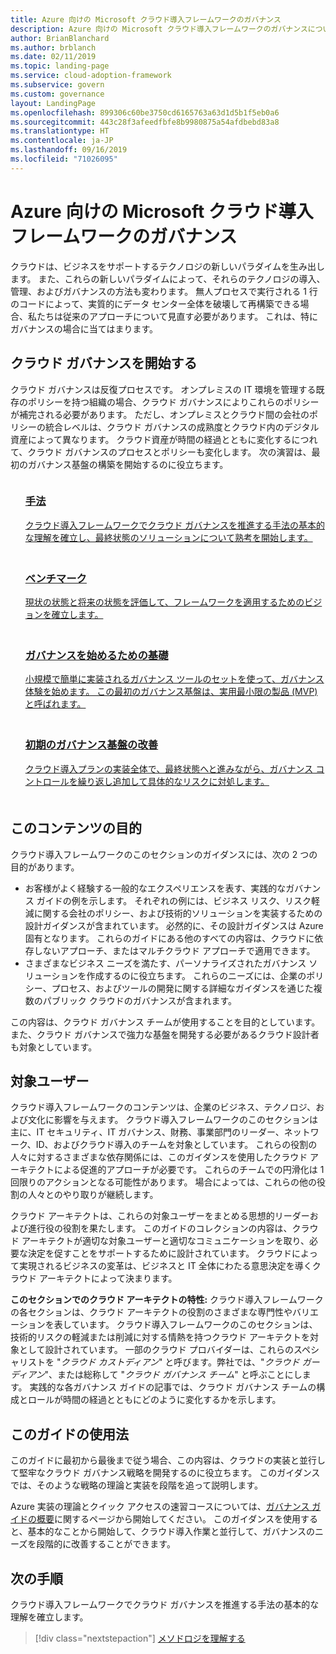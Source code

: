 ```yaml
---
title: Azure 向けの Microsoft クラウド導入フレームワークのガバナンス
description: Azure 向けの Microsoft クラウド導入フレームワークのガバナンスについて説明します。
author: BrianBlanchard
ms.author: brblanch
ms.date: 02/11/2019
ms.topic: landing-page
ms.service: cloud-adoption-framework
ms.subservice: govern
ms.custom: governance
layout: LandingPage
ms.openlocfilehash: 899306c60be3750cd6165763a63d1d5b1f5eb0a6
ms.sourcegitcommit: 443c28f3afeedfbfe8b9980875a54afdbebd83a8
ms.translationtype: HT
ms.contentlocale: ja-JP
ms.lasthandoff: 09/16/2019
ms.locfileid: "71026095"
---
```

# <a name="governance-in-the-microsoft-cloud-adoption-framework-for-azure"></a>Azure 向けの Microsoft クラウド導入フレームワークのガバナンス

クラウドは、ビジネスをサポートするテクノロジの新しいパラダイムを生み出します。 また、これらの新しいパラダイムによって、それらのテクノロジの導入、管理、およびガバナンスの方法も変わります。 無人プロセスで実行される 1 行のコードによって、実質的にデータ センター全体を破壊して再構築できる場合、私たちは従来のアプローチについて見直す必要があります。 これは、特にガバナンスの場合に当てはまります。

## <a name="get-started-with-cloud-governance"></a>クラウド ガバナンスを開始する

クラウド ガバナンスは反復プロセスです。 オンプレミスの IT 環境を管理する既存のポリシーを持つ組織の場合、クラウド ガバナンスによりこれらのポリシーが補完される必要があります。 ただし、オンプレミスとクラウド間の会社のポリシーの統合レベルは、クラウド ガバナンスの成熟度とクラウド内のデジタル資産によって異なります。 クラウド資産が時間の経過とともに変化するにつれて、クラウド ガバナンスのプロセスとポリシーも変化します。 次の演習は、最初のガバナンス基盤の構築を開始するのに役立ちます。

<!-- markdownlint-disable MD033 -->

<ul class="panelContent cardsF">
    <li style="display: flex; flex-direction: column;">
        <a href="./methodology.md">
            <div class="cardSize">
                <div class="cardPadding" style="padding-bottom:10px;">
                    <div class="card" style="padding-bottom:10px;">
                        <div class="cardImageOuter">
                            <div class="cardImage">
                                <img alt="" src="../_images/icons/1.png" data-linktype="external">
                            </div>
                        </div>
                        <div class="cardText" style="padding-left:0px;">
                            <h3>手法</h3>
クラウド導入フレームワークでクラウド ガバナンスを推進する手法の基本的な理解を確立し、最終状態のソリューションについて熟考を開始します。
                        </div>
                    </div>
                </div>
            </div>
        </a>
    </li>
    <li style="display: flex; flex-direction: column;">
        <a href="./benchmark.md">
            <div class="cardSize">
                <div class="cardPadding" style="padding-bottom:10px;">
                    <div class="card" style="padding-bottom:10px;">
                        <div class="cardImageOuter">
                            <div class="cardImage">
                                <img alt="" src="../_images/icons/2.png" data-linktype="external">
                            </div>
                        </div>
                        <div class="cardText" style="padding-left:0px;">
                            <h3>ベンチマーク</h3>
現状の状態と将来の状態を評価して、フレームワークを適用するためのビジョンを確立します。
                        </div>
                    </div>
                </div>
            </div>
        </a>
    </li>
    <li style="display: flex; flex-direction: column;">
        <a href="./initial-foundation.md">
            <div class="cardSize">
                <div class="cardPadding" style="padding-bottom:10px;">
                    <div class="card" style="padding-bottom:10px;">
                        <div class="cardImageOuter">
                            <div class="cardImage">
                                <img alt="" src="../_images/icons/3.png" data-linktype="external">
                            </div>
                        </div>
                        <div class="cardText" style="padding-left:0px;">
                            <h3>ガバナンスを始めるための基礎</h3>
小規模で簡単に実装されるガバナンス ツールのセットを使って、ガバナンス体験を始めます。 この最初のガバナンス基盤は、実用最小限の製品 (MVP) と呼ばれます。
                        </div>
                    </div>
                </div>
            </div>
        </a>
    </li>
    <li style="display: flex; flex-direction: column;">
        <a href="./foundation-improvements.md">
            <div class="cardSize">
                <div class="cardPadding" style="padding-bottom:10px;">
                    <div class="card" style="padding-bottom:10px;">
                        <div class="cardImageOuter">
                            <div class="cardImage">
                                <img alt="" src="../_images/icons/4.png" data-linktype="external">
                            </div>
                        </div>
                        <div class="cardText" style="padding-left:0px;">
                            <h3>初期のガバナンス基盤の改善</h3>
クラウド導入プランの実装全体で、最終状態へと進みながら、ガバナンス コントロールを繰り返し追加して具体的なリスクに対処します。
                        </div>
                    </div>
                </div>
            </div>
        </a>
    </li>
</ul>

<!-- markdownlint-enable MD033 -->

## <a name="objective-of-this-content"></a>このコンテンツの目的

クラウド導入フレームワークのこのセクションのガイダンスには、次の 2 つの目的があります。

- お客様がよく経験する一般的なエクスペリエンスを表す、実践的なガバナンス ガイドの例を示します。 それぞれの例には、ビジネス リスク、リスク軽減に関する会社のポリシー、および技術的ソリューションを実装するための設計ガイダンスが含まれています。 必然的に、その設計ガイダンスは Azure 固有となります。 これらのガイドにある他のすべての内容は、クラウドに依存しないアプローチ、またはマルチクラウド アプローチで適用できます。
- さまざまなビジネス ニーズを満たす、パーソナライズされたガバナンス ソリューションを作成するのに役立ちます。 これらのニーズには、企業のポリシー、プロセス、およびツールの開発に関する詳細なガイダンスを通じた複数のパブリック クラウドのガバナンスが含まれます。

この内容は、クラウド ガバナンス チームが使用することを目的としています。 また、クラウド ガバナンスで強力な基盤を開発する必要があるクラウド設計者も対象としています。

## <a name="intended-audience"></a>対象ユーザー

クラウド導入フレームワークのコンテンツは、企業のビジネス、テクノロジ、および文化に影響を与えます。 クラウド導入フレームワークのこのセクションは主に、IT セキュリティ、IT ガバナンス、財務、事業部門のリーダー、ネットワーク、ID、およびクラウド導入のチームを対象としています。 これらの役割の人々に対するさまざまな依存関係には、このガイダンスを使用したクラウド アーキテクトによる促進的アプローチが必要です。 これらのチームでの円滑化は 1 回限りのアクションとなる可能性があります。 場合によっては、これらの他の役割の人々とのやり取りが継続します。

クラウド アーキテクトは、これらの対象ユーザーをまとめる思想的リーダーおよび進行役の役割を果たします。 このガイドのコレクションの内容は、クラウド アーキテクトが適切な対象ユーザーと適切なコミュニケーションを取り、必要な決定を促すことをサポートするために設計されています。 クラウドによって実現されるビジネスの変革は、ビジネスと IT 全体にわたる意思決定を導くクラウド アーキテクトによって決まります。

**このセクションでのクラウド アーキテクトの特性:** クラウド導入フレームワークの各セクションは、クラウド アーキテクトの役割のさまざまな専門性やバリエーションを表しています。 クラウド導入フレームワークのこのセクションは、技術的リスクの軽減または削減に対する情熱を持つクラウド アーキテクトを対象として設計されています。 一部のクラウド プロバイダーは、これらのスペシャリストを "*クラウド カストディアン*" と呼びます。弊社では、"*クラウド ガーディアン*"、または総称して "*クラウド ガバナンス チーム*" と呼ぶことにします。 実践的な各ガバナンス ガイドの記事では、クラウド ガバナンス チームの構成とロールが時間の経過とともにどのように変化するかを示します。

## <a name="use-this-guide"></a>このガイドの使用法

このガイドに最初から最後まで従う場合、この内容は、クラウドの実装と並行して堅牢なクラウド ガバナンス戦略を開発するのに役立ちます。 このガイダンスでは、そのような戦略の理論と実装を段階を追って説明します。

Azure 実装の理論とクイック アクセスの速習コースについては、[ガバナンス ガイドの概要](./guides/index.md)に関するページから開始してください。 このガイダンスを使用すると、基本的なことから開始して、クラウド導入作業と並行して、ガバナンスのニーズを段階的に改善することができます。

## <a name="next-steps"></a>次の手順

クラウド導入フレームワークでクラウド ガバナンスを推進する手法の基本的な理解を確立します。

> [!div class="nextstepaction"]
> [メソドロジを理解する](./methodology.md)
